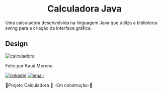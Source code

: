 <h1 align="center">Calculadora Java</h1>
Uma calculadora desenvolvida na linguagem Java que utiliza a biblioteca swing para a criação da interface gráfica.

<br/>

<h2>Design</h2>

![calculadora](https://user-images.githubusercontent.com/119445003/208207934-1412246b-fa6c-460e-b16d-f9db65523edb.png)


Feito por Kauã Moreno 

[![linkedin](https://img.shields.io/badge/LinkedIn-0077B5?style=for-the-badge&logo=linkedin&logoColor=white)](www.linkedin.com/in/kauamoreno)
[![email](https://img.shields.io/badge/Gmail-D14836?style=for-the-badge&logo=gmail&logoColor=white)](mailto:kaua.moreno2005@gmail.com)



💠Projeto Calculadora  🚀 -Em construção-💠
